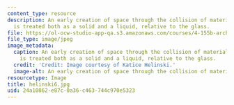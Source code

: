 ```yaml
---
content_type: resource
description: An early creation of space through the collision of materials. Concrete
  is treated both as a solid and a liquid, relative to the glass.
file: https://ol-ocw-studio-app-qa.s3.amazonaws.com/courses/4-155b-architectural-design-level-iii-a-student-center-for-mit-fall-2004/24a10862e87c0a36c463744c970e5323_helinski6.jpg
file_type: image/jpeg
image_metadata:
  caption: An early creation of space through the collision of materials. Concrete
    is treated both as a solid and a liquid, relative to the glass.
  credit: 'Credit: Image courtesy of Katice Helinski.'
  image-alt: An early creation of space through the collision of materials.
resourcetype: Image
title: helinski6.jpg
uid: 24a10862-e87c-0a36-c463-744c970e5323
---
```


